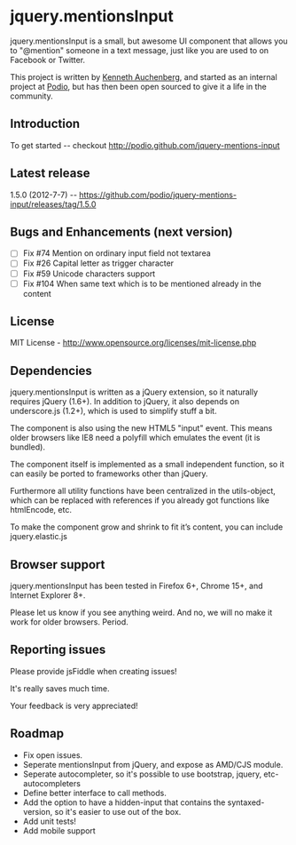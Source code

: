 jquery.mentionsInput
=================
jquery.mentionsInput is a small, but awesome UI component that allows you to "@mention" someone in a text message, just like you are used to on Facebook or Twitter.

This project is written by [Kenneth Auchenberg](http://kenneth.io), and started as an internal project at [Podio](http://podio.com), but has then been open sourced to give it a life in the community.

## Introduction
To get started -- checkout http://podio.github.com/jquery-mentions-input

## Latest release

1.5.0 (2012-7-7) -- https://github.com/podio/jquery-mentions-input/releases/tag/1.5.0

## Bugs and Enhancements (next version)

- [ ] Fix #74 Mention on ordinary input field not textarea
- [ ] Fix #26 Capital letter as trigger character
- [ ] Fix #59 Unicode characters support
- [ ] Fix #104 When same text which is to be mentioned already in the content

## License

MIT License - http://www.opensource.org/licenses/mit-license.php

## Dependencies

jquery.mentionsInput is written as a jQuery extension, so it naturally requires jQuery (1.6+). In addition to jQuery, it also depends on underscore.js (1.2+), which is used to simplify stuff a bit.

The component is also using the new HTML5 "input" event. This means older browsers like IE8 need a polyfill which emulates the event (it is bundled).

The component itself is implemented as a small independent function, so it can easily be ported to frameworks other than jQuery.

Furthermore all utility functions have been centralized in the utils-object, which can be replaced with references if you already got functions like htmlEncode, etc.

To make the component grow and shrink to fit it’s content, you can include jquery.elastic.js

## Browser support

jquery.mentionsInput has been tested in Firefox 6+, Chrome 15+, and Internet Explorer 8+.

Please let us know if you see anything weird. And no, we will no make it work for older browsers. Period.

## Reporting issues

Please provide jsFiddle when creating issues!

It's really saves much time.

Your feedback is very appreciated!

## Roadmap
- Fix open issues.
- Seperate mentionsInput from jQuery, and expose as AMD/CJS module.
- Seperate autocompleter, so it's possible to use bootstrap, jquery, etc-autocompleters
- Define better interface to call methods.
- Add the option to have a hidden-input that contains the syntaxed-version, so it's easier to use out of the box.
- Add unit tests!
- Add mobile support
